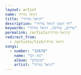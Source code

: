 ```yaml
---
layout: artist
name: דניאל מזרחי
title: "דניאל מזרחי"
description: "דף האמן דניאל מזרחי"
keywords: "שירים, מוזיקה, דניאל מזרחי"
permalink: /artists/דניאל-מזרחי/
redirect_from:
  - /artists/list/דניאל מזרחי
songs:
  - number: "32678"
    name: "מה רבו"
    album: "סינגלים"
    artist: "דניאל מזרחי"
---
```

